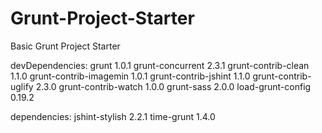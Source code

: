 # Grunt-Project-Starter
Basic Grunt Project Starter

devDependencies:
grunt 1.0.1
grunt-concurrent 2.3.1
grunt-contrib-clean 1.1.0
grunt-contrib-imagemin 1.0.1
grunt-contrib-jshint 1.1.0
grunt-contrib-uglify 2.3.0
grunt-contrib-watch 1.0.0
grunt-sass 2.0.0
load-grunt-config 0.19.2

dependencies:
jshint-stylish 2.2.1
time-grunt 1.4.0
